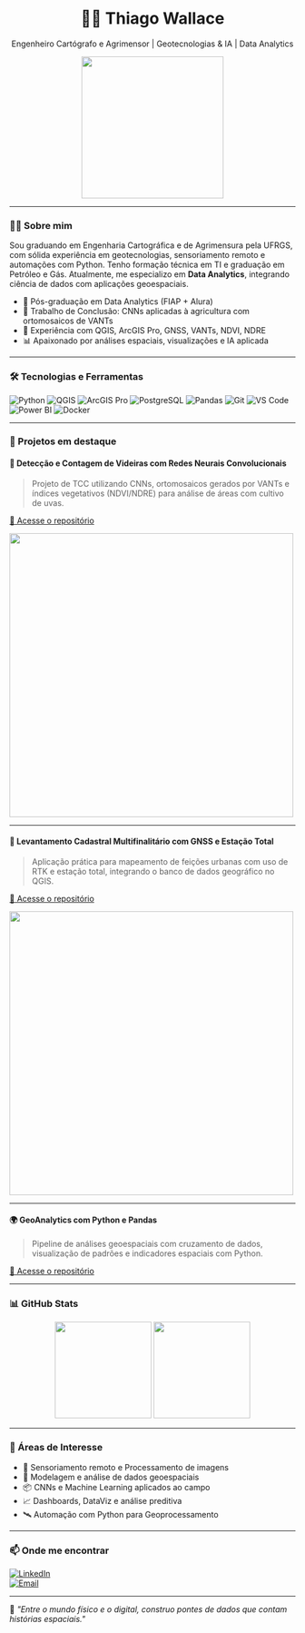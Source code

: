 <h1 align="center">👨‍💻 Thiago Wallace</h1>
<p align="center">
  Engenheiro Cartógrafo e Agrimensor | Geotecnologias & IA | Data Analytics
</p>

<p align="center">
  <img src="https://media.giphy.com/media/L8K62iTDkzGX6/giphy.gif" width="250" />
</p>

---

### 👨‍🏫 Sobre mim

Sou graduando em Engenharia Cartográfica e de Agrimensura pela UFRGS, com sólida experiência em geotecnologias, sensoriamento remoto e automações com Python. Tenho formação técnica em TI e graduação em Petróleo e Gás. Atualmente, me especializo em **Data Analytics**, integrando ciência de dados com aplicações geoespaciais.

- 🌱 Pós-graduação em Data Analytics (FIAP + Alura)
- 🤖 Trabalho de Conclusão: CNNs aplicadas à agricultura com ortomosaicos de VANTs
- 🚁 Experiência com QGIS, ArcGIS Pro, GNSS, VANTs, NDVI, NDRE
- 📊 Apaixonado por análises espaciais, visualizações e IA aplicada

---

### 🛠️ Tecnologias e Ferramentas

![Python](https://img.shields.io/badge/Python-3776AB?style=flat&logo=python&logoColor=white)
![QGIS](https://img.shields.io/badge/QGIS-589632?style=flat&logo=qgis&logoColor=white)
![ArcGIS Pro](https://img.shields.io/badge/ArcGIS%20Pro-4479A1?style=flat&logo=esri&logoColor=white)
![PostgreSQL](https://img.shields.io/badge/PostgreSQL-336791?style=flat&logo=postgresql&logoColor=white)
![Pandas](https://img.shields.io/badge/Pandas-150458?style=flat&logo=pandas)
![Git](https://img.shields.io/badge/Git-F05032?style=flat&logo=git&logoColor=white)
![VS Code](https://img.shields.io/badge/VS%20Code-007ACC?style=flat&logo=visual-studio-code&logoColor=white)
![Power BI](https://img.shields.io/badge/PowerBI-F2C811?style=flat&logo=powerbi&logoColor=black)
![Docker](https://img.shields.io/badge/Docker-2496ED?style=flat&logo=docker&logoColor=white)

---

### 🚀 Projetos em destaque

#### 🎯 Detecção e Contagem de Videiras com Redes Neurais Convolucionais
> Projeto de TCC utilizando CNNs, ortomosaicos gerados por VANTs e índices vegetativos (NDVI/NDRE) para análise de áreas com cultivo de uvas.

[🔗 Acesse o repositório](https://github.com/thiagowallace/deteccao-videiras-CNN)

<img src="https://github.com/thiagowallace/deteccao-videiras-CNN/assets/your-image.gif" width="500"/>

---

#### 📐 Levantamento Cadastral Multifinalitário com GNSS e Estação Total
> Aplicação prática para mapeamento de feições urbanas com uso de RTK e estação total, integrando o banco de dados geográfico no QGIS.

[🔗 Acesse o repositório](https://github.com/thiagowallace/levantamento-multifinalitario)

<img src="https://github.com/thiagowallace/levantamento-multifinalitario/assets/cadastral-image.jpg" width="500"/>

---

#### 🌍 GeoAnalytics com Python e Pandas
> Pipeline de análises geoespaciais com cruzamento de dados, visualização de padrões e indicadores espaciais com Python.

[🔗 Acesse o repositório](https://github.com/thiagowallace/geoanalytics-py)

---

### 📊 GitHub Stats

<p align="center">
  <img height="170em" src="https://github-readme-stats.vercel.app/api?username=thiagowallace&show_icons=true&theme=react&include_all_commits=true&count_private=true"/>
  <img height="170em" src="https://github-readme-stats.vercel.app/api/top-langs/?username=thiagowallace&layout=compact&langs_count=10&theme=react"/>
</p>

---

### 💬 Áreas de Interesse

- 🌱 Sensoriamento remoto e Processamento de imagens
- 📍 Modelagem e análise de dados geoespaciais
- 📦 CNNs e Machine Learning aplicados ao campo
- 📈 Dashboards, DataViz e análise preditiva
- 🛰️ Automação com Python para Geoprocessamento

---

### 📫 Onde me encontrar

[![LinkedIn](https://img.shields.io/badge/-Thiago%20Wallace-0A66C2?style=flat&logo=linkedin&logoColor=white)](https://www.linkedin.com/in/thiagowallace)  
[![Email](https://img.shields.io/badge/-thiagowallacepaz@gmail.com-D14836?style=flat&logo=gmail&logoColor=white)](mailto:thiagowallace@email.com)

---

🧠 *"Entre o mundo físico e o digital, construo pontes de dados que contam histórias espaciais."*
